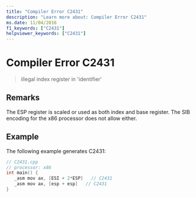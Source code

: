 ```yaml
---
title: "Compiler Error C2431"
description: "Learn more about: Compiler Error C2431"
ms.date: 11/04/2016
f1_keywords: ["C2431"]
helpviewer_keywords: ["C2431"]
---
```

# Compiler Error C2431

> illegal index register in 'identifier'

## Remarks

The ESP register is scaled or used as both index and base register. The SIB encoding for the x86 processor does not allow either.

## Example

The following example generates C2431:

```cpp
// C2431.cpp
// processor: x86
int main() {
   _asm mov ax, [ESI + 2*ESP]   // C2431
   _asm mov ax, [esp + esp]   // C2431
}
```
